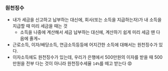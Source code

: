 ### 원천징수

- 내가 세금을 신고하고 납부하는 대신에, 회사(또는 소득을 지급하는자)가 내 소득을 지급할 때 미리 세금을 때는 것
  - 소득을 나중에 계산해서 세금 납부하는 대신에, 계산하기 쉽게 미리 세금 땐 다음에 줄게~
- 근로소득, 이자/배당소득, 연금소득등등에 어지간한 소득에 대해서는 원천징수가 있다.
- 이자소득에도 원천징수가 있는데, 우리가 은행에서 500만원의 이자를 받을 때 500만원을 전부 다는 것이 아니라 원천징수세율 `14%`를 떼고 받는다 😡
